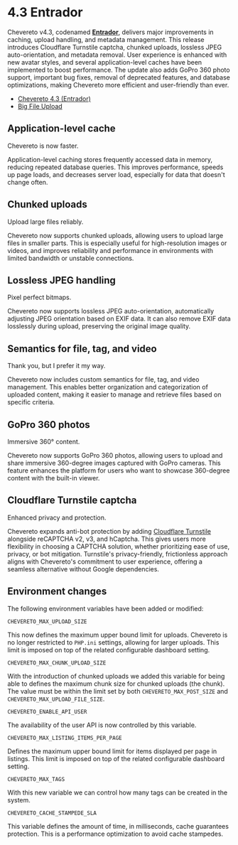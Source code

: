# 4.3 Entrador

Chevereto v4.3, codenamed [**Entrador**](https://dle.rae.es/entrador), delivers major improvements in caching, upload handling, and metadata management. This release introduces Cloudflare Turnstile captcha, chunked uploads, lossless JPEG auto-orientation, and metadata removal. User experience is enhanced with new avatar styles, and several application-level caches have been implemented to boost performance. The update also adds GoPro 360 photo support, important bug fixes, removal of deprecated features, and database optimizations, making Chevereto more efficient and user-friendly than ever.

- [Chevereto 4.3 (Entrador)](https://blog.chevereto.com/2025/05/13/chevereto-4-3/)
- [Big File Upload](https://blog.chevereto.com/upcoming/big-file-upload/)

## Application-level cache

Chevereto is now faster.

Application-level caching stores frequently accessed data in memory, reducing repeated database queries. This improves performance, speeds up page loads, and decreases server load, especially for data that doesn't change often.

## Chunked uploads

Upload large files reliably.

Chevereto now supports chunked uploads, allowing users to upload large files in smaller parts. This is especially useful for high-resolution images or videos, and improves reliability and performance in environments with limited bandwidth or unstable connections.

## Lossless JPEG handling

Pixel perfect bitmaps.

Chevereto now supports lossless JPEG auto-orientation, automatically adjusting JPEG orientation based on EXIF data. It can also remove EXIF data losslessly during upload, preserving the original image quality.

## Semantics for file, tag, and video

Thank you, but I prefer it my way.

Chevereto now includes custom semantics for file, tag, and video management. This enables better organization and categorization of uploaded content, making it easier to manage and retrieve files based on specific criteria.

## GoPro 360 photos

Immersive 360° content.

Chevereto now supports GoPro 360 photos, allowing users to upload and share immersive 360-degree images captured with GoPro cameras. This feature enhances the platform for users who want to showcase 360-degree content with the built-in viewer.

## Cloudflare Turnstile captcha

Enhanced privacy and protection.

Chevereto expands anti-bot protection by adding [Cloudflare Turnstile](https://www.cloudflare.com/application-services/products/turnstile/) alongside reCAPTCHA v2, v3, and hCaptcha. This gives users more flexibility in choosing a CAPTCHA solution, whether prioritizing ease of use, privacy, or bot mitigation. Turnstile's privacy-friendly, frictionless approach aligns with Chevereto's commitment to user experience, offering a seamless alternative without Google dependencies.

## Environment changes

The following environment variables have been added or modified:

`CHEVERETO_MAX_UPLOAD_SIZE`

This now defines the maximum upper bound limit for uploads. Chevereto is no longer restricted to `PHP.ini` settings, allowing for larger uploads. This limit is imposed on top of the related configurable dashboard setting.

`CHEVERETO_MAX_CHUNK_UPLOAD_SIZE`

With the introduction of chunked uploads we added this variable for being able to defines the maximum chunk size for chunked uploads (the chunk). The value must be within the limit set by both `CHEVERETO_MAX_POST_SIZE` and `CHEVERETO_MAX_UPLOAD_FILE_SIZE`.

`CHEVERETO_ENABLE_API_USER`

The availability of the user API is now controlled by this variable.

`CHEVERETO_MAX_LISTING_ITEMS_PER_PAGE`

Defines the maximum upper bound limit for items displayed per page in listings. This limit is imposed on top of the related configurable dashboard setting.

`CHEVERETO_MAX_TAGS`

With this new variable we can control how many tags can be created in the system.

`CHEVERETO_CACHE_STAMPEDE_SLA`

This variable defines the amount of time, in milliseconds, cache guarantees protection. This is a performance optimization to avoid cache stampedes.
